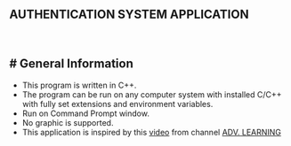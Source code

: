 ## AUTHENTICATION SYSTEM APPLICATION
<br>

<h2># General Information</h2>
<ul>
<li>This program is written in C++.</li>
<li>The program can be run on any computer system with installed C/C++ with fully set extensions and environment variables.</li>
<li>Run on Command Prompt window.</li>
<li>No graphic is supported.</li>
<li>  This application is inspired by this <a href = "https://www.youtube.com/watch?v=xtk14TcWaN4&list=WL&index=5&t=2077s">video</a> from channel <a href = "https://www.youtube.com/c/ADVLEARNING">ADV. LEARNING</a></li>
</ul>